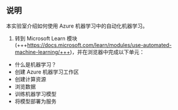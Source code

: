 ﻿---
lab:
    title: '使用 Azure 机器学习中的自动化机器学习'
---

## 说明
本实验室介绍如何使用 Azure 机器学习中的自动化机器学习。

1.	转到 Microsoft Learn 模块 (+++https://docs.microsoft.com/learn/modules/use-automated-machine-learning/+++)，并在浏览器中完成以下单元： 

- 什么是机器学习？ 
- 创建 Azure 机器学习工作区
- 创建计算资源
- 浏览数据
- 训练机器学习模型 
- 将模型部署为服务 

